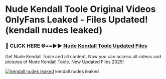 # Nude Kendall Toole Original Videos 0nlyFans Leaked - Files Updated! (kendall nudes leaked)

<h3>🔴 CLICK HERE 🌐==►► <a href="https://tinyurl.com/2p9ay9w9" rel="nofollow">Nude Kendall Toole Updated Files</a></h3>

Get Nude Kendall Toole and all content. Now you can access all videos and pictures of Nude Kendall Toole. New Updated Files 2025!

[![kendall nudes leaked](https://i.imgur.com/KQgVmj3.gif)](https://tinyurl.com/2p9ay9w9)
kendall nudes leaked